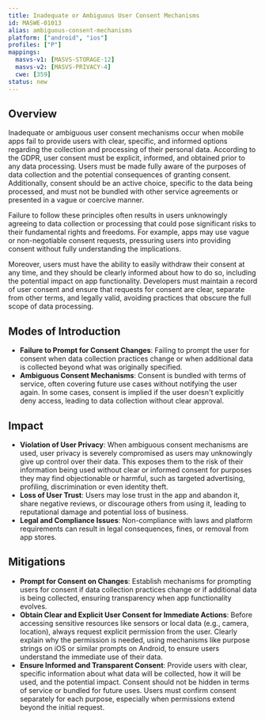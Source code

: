 ```yaml
---
title: Inadequate or Ambiguous User Consent Mechanisms
id: MASWE-01013
alias: ambiguous-consent-mechanisms
platform: ["android", "ios"]
profiles: ["P"]
mappings:
  masvs-v1: [MASVS-STORAGE-12]
  masvs-v2: [MASVS-PRIVACY-4]
  cwe: [359]
status: new
---
```


## Overview

Inadequate or ambiguous user consent mechanisms occur when mobile apps fail to provide users with clear, specific, and informed options regarding the collection and processing of their personal data. According to the GDPR, user consent must be explicit, informed, and obtained prior to any data processing. Users must be made fully aware of the purposes of data collection and the potential consequences of granting consent. Additionally, consent should be an active choice, specific to the data being processed, and must not be bundled with other service agreements or presented in a vague or coercive manner.

Failure to follow these principles often results in users unknowingly agreeing to data collection or processing that could pose significant risks to their fundamental rights and freedoms. For example, apps may use vague or non-negotiable consent requests, pressuring users into providing consent without fully understanding the implications.

Moreover, users must have the ability to easily withdraw their consent at any time, and they should be clearly informed about how to do so, including the potential impact on app functionality. Developers must maintain a record of user consent and ensure that requests for consent are clear, separate from other terms, and legally valid, avoiding practices that obscure the full scope of data processing.


## Modes of Introduction

- **Failure to Prompt for Consent Changes**: Failing to prompt the user for consent when data collection practices change or when additional data is collected beyond what was originally specified.
- **Ambiguous Consent Mechanisms**: Consent is bundled with terms of service, often covering future use cases without notifying the user again. In some cases, consent is implied if the user doesn't explicitly deny access, leading to data collection without clear approval.

## Impact

- **Violation of User Privacy**: When ambiguous consent mechanisms are used, user privacy is severely compromised as users may unknowingly give up control over their data. This exposes them to the risk of their information being used without clear or informed consent for purposes they may find objectionable or harmful, such as targeted advertising, profiling, discrimination or even identity theft.
- **Loss of User Trust**: Users may lose trust in the app and abandon it, share negative reviews, or discourage others from using it, leading to reputational damage and potential loss of business.
- **Legal and Compliance Issues**: Non-compliance with laws and platform requirements can result in legal consequences, fines, or removal from app stores.

## Mitigations

- **Prompt for Consent on Changes**: Establish mechanisms for prompting users for consent if data collection practices change or if additional data is being collected, ensuring transparency when app functionality evolves.
- **Obtain Clear and Explicit User Consent for Immediate Actions**: Before accessing sensitive resources like sensors or local data (e.g., camera, location), always request explicit permission from the user. Clearly explain why the permission is needed, using mechanisms like purpose strings on iOS or similar prompts on Android, to ensure users understand the immediate use of their data.
- **Ensure Informed and Transparent Consent**: Provide users with clear, specific information about what data will be collected, how it will be used, and the potential impact. Consent should not be hidden in terms of service or bundled for future uses. Users must confirm consent separately for each purpose, especially when permissions extend beyond the initial request.

